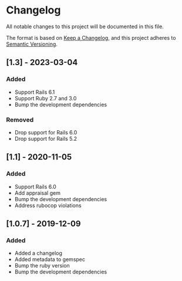 # Changelog
All notable changes to this project will be documented in this file.

The format is based on [Keep a Changelog](https://keepachangelog.com/en/1.0.0/),
and this project adheres to [Semantic Versioning](https://semver.org/spec/v2.0.0.html).

## [1.3] - 2023-03-04
### Added
- Support Rails 6.1
- Support Ruby 2.7 and 3.0
- Bump the development dependencies
### Removed
- Drop support for Rails 6.0
- Drop support for Rails 5.2

## [1.1] - 2020-11-05
### Added
- Support Rails 6.0
- Add appraisal gem
- Bump the development dependencies
- Address rubocop violations

## [1.0.7] - 2019-12-09
### Added
- Added a changelog
- Added metadata to gemspec
- Bump the ruby version
- Bump the development dependencies
